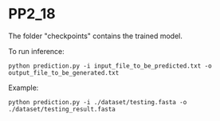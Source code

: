 # PP2_18


The folder "checkpoints" contains the trained model.

To run inference:

	python prediction.py -i input_file_to_be_predicted.txt -o output_file_to_be_generated.txt

Example:

	python prediction.py -i ./dataset/testing.fasta -o ./dataset/testing_result.fasta